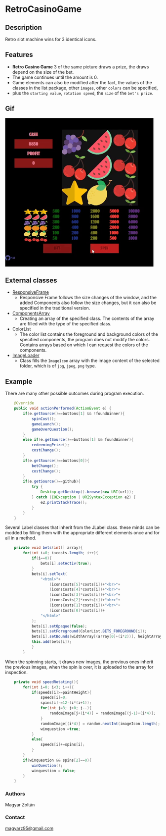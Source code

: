 # RetroCasinoGame

## Description
Retro slot machine wins for 3 identical icons.

## Features
* **Retro Casino Game** 3 of the same picture draws a prize, the draws depend on the size of the bet.
* The game continues until the amount is 0.
* Game elements can also be modified after the fact, the values of the classes in the list package, other `images`, other `colors` can be specified,
* plus the `starting value`, `rotation speed`, the `size` of the `bet's prize`.

## Gif
![alt text](./gif/giphy.gif)

## External classes
- [ResponsiveFrame](https://github.com/MagyarZoli/ResponsiveFrame)
  - Responsive Frame follows the size changes of the window, and the added Components also follow the size changes, but it can also be specified in the traditional version.
- [ComponentsArray](https://github.com/MagyarZoli/ComponentsArray)
  - Creating an array of the specified class. The contents of the array are filled with the type of the specified class.
- ColorList
  - The color list contains the foreground and background colors of the specified components, the program does not modify the colors. Contains arrays based on which I can request the colors of the components.
- [ImageLoader](https://github.com/MagyarZoli/ImageLoader)
  - Class fills the `ImageIcon` array with the image content of the selected folder, which is of `jpg`, `jpeg`, `png` type.

## Example
There are many other possible outcomes during program execution.
``` java
    @Override
    public void actionPerformed(ActionEvent e) {
        if(e.getSource()==buttons[1] && !foundWinner){
            spinCost();
            gameLaunch();
            gameOverQuestion();
        }
        else if(e.getSource()==buttons[1] && foundWinner){
            redeemingPrize();
            costChange();
        }
        if(e.getSource()==buttons[0]){
            betChange();
            costChange();
        }
        if(e.getSource()==github){
            try {
                Desktop.getDesktop().browse(new URI(url));
            } catch (IOException | URISyntaxException e2) {
                e2.printStackTrace();
            }
        }
    }
```

Several Label classes that inherit from the JLabel class. these minds can be modded by filling them with the appropriate different elements once and for all in a method.
``` java
    private void bets(int[] array){
        for(int i=0; i<costs.length; i++){
            if(i==0){
                bets[i].setActiv(true);
            }
            bets[i].setText(
                "<html>"+
                    (iconsCosts[5]*costs[i])+"<br>"+
                    (iconsCosts[4]*costs[i])+"<br>"+
                    (iconsCosts[3]*costs[i])+"<br>"+
                    (iconsCosts[2]*costs[i])+"<br>"+
                    (iconsCosts[1]*costs[i])+"<br>"+
                    (iconsCosts[0]*costs[i])+
                "</html>"
            );
            bets[i].setOpaque(false);
            bets[i].setForeground(ColorList.BETS_FOREGROUND[i]);
            bets[i].setBounds(widthArray[(array[0]+(i*2))], heightArray[array[1]], (widthArray[array[2]]-widthArray[array[3]]), (heightArray[array[4]]-heightArray[array[5]]));
            this.add(bets[i]);
            }
        }
```

When the spinning starts, it draws new images, the previous ones inherit the previous images,
when the spin is over, it is uploaded to the array for inspection.
``` java
    private void speedRotating(){
        for(int i=0; i<3; i++){
            if(speeds[i]>=paintHeight){
                speeds[i]=0;
                spins[i]-=12-(i*(i+1));
                for(int j=3; j>0; j--){
                    randomImage[j+(i*4)] = randomImage[(j-1)+(i*4)];
                }
                randomImage[(i*4)] = random.nextInt(imageIcon.length);
                winquestion =true;
            }
            else{
                speeds[i]+=spins[i];
            }
        }
        if(winquestion && spins[2]==0){
            winQuestion();
            winquestion = false;
        }
    }
```

### Authors
Magyar Zoltán

### Contact
magyarz95@gmail.com